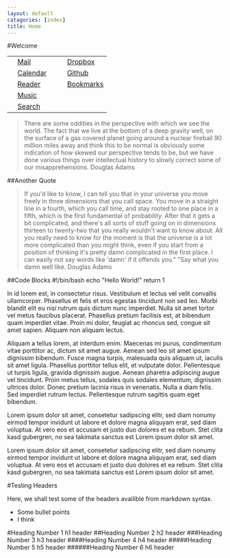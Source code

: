 ```yaml
---
layout: default
catagories: [index]
title: Home
---
```

#Welcome

<table class="menu">
<tr>
<td class="icon"><a href="https://mail.google.com/mail/u/0/?shva=1#inbox"><i class="icon-envelope icon-large"></i></a></td>
<td><a href="https://mail.google.com/mail/u/0/?shva=1#inbox">Mail</a></td>
<td class="table_space"></td>
<td class="icon"><a href="https://www.dropbox.com/home"><i class="icon-cloud-upload icon-large"></i></a></td>
<td><a href="https://www.dropbox.com/home">Dropbox</a></td>
</tr>
<tr>
<td class="icon"><a href="calendar.html"><i class="icon-calendar icon-large"></i></a></td>
<td><a href="calendar.html">Calendar</a></td>
<td class="table_space"></td>
<td class="icon"><a href="https://mail.google.com/mail/u/0/?shva=1#inbox"><i class="icon-github icon-large"></i></a></td>
<td><a href="https://github.com/jaw42">Github</a></td>
</tr>
<tr>
<td class="icon"><a href="http://htmlpreview.github.io/?https://raw.github.com/jaw42/Rawdog/master/output.html"><i class="icon-rss icon-large"></i></a></td>
<td><a href="http://htmlpreview.github.io/?https://raw.github.com/jaw42/Rawdog/master/output.html">Reader</a></td>
<td class="table_space"></td>
<td class="icon"><a href="bookmarks.html"><i class="icon-bookmark-empty icon-large"></i></a></td>
<td><a href="bookmarks.html">Bookmarks</a></td>
</tr>
<tr>
<td class="icon"><a href="https://play.google.com/music/listen"><i class="icon-headphones icon-large"></i></a></td>
<td><a href="https://play.google.com/music/listen">Music</a></td>
</tr>
<tr>
<td class="icon"><a href="http://google.com"><i class="icon-search icon-large"></i></a></td>
<td><a href="http://google.com">Search</a></td>
</tr>
</table>


>There are some oddities in the perspective with which we see the world. The fact
>that we live at the bottom of a deep gravity well, on the surface of a gas
>covered planet going around a nuclear fireball 90 million miles away and think
>this to be normal is obviously some indication of how skewed our perspective
>tends to be, but we have done various things over intellectual history to slowly
>correct some of our misapprehensions.
Douglas Adams

##Another Quote


>If you'd like to know, I can tell you that in your universe you move freely in
>three dimensions that you call space. You move in a straight line in a fourth,
>which you call time, and stay rooted to one place in a fifth, which is the first
>fundamental of probability. After that it gets a bit complicated, and there's
>all sorts of stuff going on in dimensions thirteen to twenty-two that you really
>wouldn't want to know about. All you really need to know for the moment is that
>the universe is a lot more complicated than you might think, even if you start
>from a position of thinking it's pretty damn complicated in the first place. I
>can easily not say words like 'damn' if it offends you." "Say what you damn well
>like.
Douglas Adams

##Code Blocks
	#!/bin/bash
	echo "Hello World!"
	return 1

In id lorem est, in consectetur risus. Vestibulum et lectus vel velit convallis
ullamcorper. Phasellus et felis et eros egestas tincidunt non sed leo. Morbi
blandit elit eu nisi rutrum quis dictum nunc imperdiet. Nulla sit amet tortor
vel metus faucibus placerat. Phasellus pretium facilisis est, at bibendum quam
imperdiet vitae. Proin mi dolor, feugiat ac rhoncus sed, congue sit amet sapien.
Aliquam non aliquam lectus.

Aliquam a tellus lorem, at interdum enim. Maecenas mi purus, condimentum vitae
porttitor ac, dictum sit amet augue. Aenean sed leo sit amet ipsum dignissim
bibendum. Fusce magna turpis, malesuada quis aliquam ut, iaculis sit amet
ligula. Phasellus porttitor tellus elit, et vulputate dolor. Pellentesque ut
turpis ligula, gravida dignissim augue. Aenean pharetra adipiscing augue vel
tincidunt. Proin metus tellus, sodales quis sodales elementum, dignissim
ultrices dolor. Donec pretium lacinia risus in venenatis. Nulla a diam felis.
Sed imperdiet rutrum lectus. Pellentesque rutrum sagittis quam eget bibendum.

Lorem ipsum dolor sit amet, consetetur sadipscing elitr, sed diam nonumy eirmod
tempor invidunt ut labore et dolore magna aliquyam erat, sed diam voluptua. At
vero eos et accusam et justo duo dolores et ea rebum. Stet clita kasd gubergren,
no sea takimata sanctus est Lorem ipsum dolor sit amet.

Lorem ipsum dolor sit amet, consetetur sadipscing elitr, sed diam nonumy eirmod
tempor invidunt ut labore et dolore magna aliquyam erat, sed diam voluptua. At
vero eos et accusam et justo duo dolores et ea rebum. Stet clita kasd gubergren,
no sea takimata sanctus est Lorem ipsum dolor sit amet.

#Testing Headers

Here, we shall test some of the headers availible from markdown syntax.

- Some bullet points
- I think

#Heading Number 1
h1 header
##Heading Number 2
h2 header
###Heading Number 3
h3 header
####Heading Number 4
h4 header
#####Heading Number 5
h5 header
######Heading Number 6
h6 header

